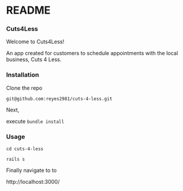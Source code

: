 # README

### Cuts4Less

Welcome to Cuts4Less! 

An app created for customers to schedule appointments with the local business, Cuts 4 Less.

### Installation
Clone the repo

`git@github.com:reyes2981/cuts-4-less.git`

Next,

execute `bundle install`

### Usage

`cd cuts-4-less`

`rails s`

Finally navigate to to

http://localhost:3000/


